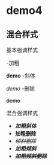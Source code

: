 # demo4

## 混合样式

基本强调样式

-加粗  

  **demo**
-斜体  

  *demo*
-删除  

  ~~demo~~

  混合强调样式

  - ***加粗斜体***
  - **~~加粗删除~~**
  - *~~倾斜删除~~*
  - ***加粗倾斜***
  - ***~~加粗倾斜删除~~***